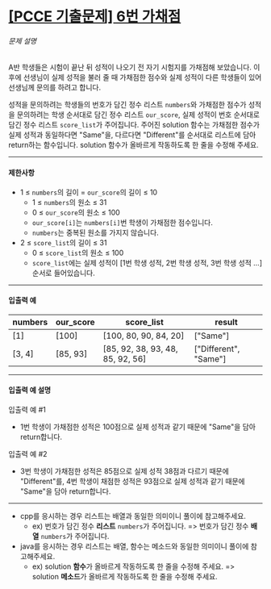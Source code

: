 # [[PCCE 기출문제] 6번  가채점](https://school.programmers.co.kr/learn/courses/30/lessons/250128)


###### 문제 설명


A반 학생들은 시험이 끝난 뒤 성적이 나오기 전 자기 시험지를 가채점해 보았습니다. 이후에 선생님이 실제 성적을 불러 줄 때 가채점한 점수와 실제 성적이 다른 학생들이 있어 선생님께 문의를 하려고 합니다.


성적을 문의하려는 학생들의 번호가 담긴 정수 리스트 `numbers`와 가채점한 점수가 성적을 문의하려는 학생 순서대로 담긴 정수 리스트 `our_score`, 실제 성적이 번호 순서대로 담긴 정수 리스트 `score_list`가 주어집니다. 주어진 solution 함수는 가채점한 점수가 실제 성적과 동일하다면 "Same"을, 다르다면 "Different"를 순서대로 리스트에 담아 return하는 함수입니다. solution 함수가 올바르게 작동하도록 한 줄을 수정해 주세요.




---


#### 제한사항


* 1 ≤ `numbers`의 길이 \= `our_score`의 길이 ≤ 10
	+ 1 ≤ `numbers`의 원소 ≤ 31
	+ 0 ≤ `our_score`의 원소 ≤ 100
	+ `our_score[i]`는 `numbers[i]`번 학생이 가채점한 점수입니다.
	+ `numbers`는 중복된 원소를 가지지 않습니다.
* 2 ≤ `score_list`의 길이 ≤ 31
	+ 0 ≤ `score_list`의 원소 ≤ 100
	+ `score_list`에는 실제 성적이 \[1번 학생 성적, 2번 학생 성적, 3번 학생 성적 …] 순서로 들어있습니다.




---


#### 입출력 예




| numbers | our\_score | score\_list | result |
| --- | --- | --- | --- |
| \[1] | \[100] | \[100, 80, 90, 84, 20] | \["Same"] |
| \[3, 4] | \[85, 93] | \[85, 92, 38, 93, 48, 85, 92, 56] | \["Different", "Same"] |




---


#### 입출력 예 설명


입출력 예 \#1


* 1번 학생이 가채점한 성적은 100점으로 실제 성적과 같기 때문에 "Same"을 담아 return합니다.


입출력 예 \#2


* 3번 학생이 가채점한 성적은 85점으로 실제 성적 38점과 다르기 때문에 "Different"를, 4번 학생이 채점한 성적은 93점으로 실제 성적과 같기 때문에 "Same"을 담아 return합니다.




---


* cpp를 응시하는 경우 리스트는 배열과 동일한 의미이니 풀이에 참고해주세요.
	+ ex) 번호가 담긴 정수 **리스트** `numbers`가 주어집니다. \=\> 번호가 담긴 정수 **배열** `numbers`가 주어집니다.
* java를 응시하는 경우 리스트는 배열, 함수는 메소드와 동일한 의미이니 풀이에 참고해주세요.
	+ ex) solution **함수**가 올바르게 작동하도록 한 줄을 수정해 주세요. \=\> solution **메소드**가 올바르게 작동하도록 한 줄을 수정해 주세요.



